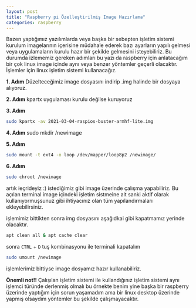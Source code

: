 ```yaml
---
layout: post
title: "Raspberry pi Özelleştirilmiş Image Hazırlama"
categories: raspberry
---
```


Bazen yaptığımız yazılımlarda veya başka bir sebepten işletim sistemi kurulum imagelarının içerisine müdahale ederek bazı ayarların yapılı gelmesi veya uygulamaların kurulu hazır bir şekilde gelmesini isteyebiliriz. Bu durumda izlememiz gereken adımları bu yazı da raspberry için anlatacağım bir çok linux image içinde aynı veya benzer yöntemler geçerli olacaktır. İşlemler için linux işletim sistemi kullanacağız.


**1. Adım**
Düzelteceğimiz image dosyasını indirip .img halinde bir dosyaya alıyoruz.

**2. Adım**
kpartx uygulaması kurulu değilse kuruyoruz

**3. Adım**
```sh 
sudo kpartx -av 2021-03-04-raspios-buster-armhf-lite.img
```
**4. Adım**
sudo mkdir /newimage

**5. Adım**
```sh 
sudo mount -t ext4 -o loop /dev/mapper/loop8p2 /newimage/
```

**6. Adım**
```sh 
sudo chroot /newimage
```

artık ieçrideyiz :) istediğimiz gibi image üzerinde çalışma yapabiliriz. Bu açılan terminal image içindeki işletim sistmeine ait sanki aktif olarak kullanıyormuşsunuz gibi ihtiyacınız olan tüm yapılandırmaları ekleyebilirsiniz.

işlemimiz bittikten sonra img dosyasını aşağıdkai gibi kapatmamız yerinde olacaktır.

```sh 
apt clean all & apt cache clear
```
sonra ``CTRL`` + ``D`` tuş kombinasyonu ile terminali kapatalım 

```sh 
sudo umount /newimage
```

işlemlerimiz bittiyse image dosyamız hazır kullanabiliriz.


**Önemli not!!**
Çalışılan işletim sistemi ile kullandığınız işletim sistemi aynı işlemci türünde derlenmiş olmalı bu örnekte benim yine başka bir raspberry üzerinde yaptığım için sorun yaşamadım ama bir linux desktop üzerinde yapmış olsaydım yöntemler bu şekilde çalışmayacaktır.
